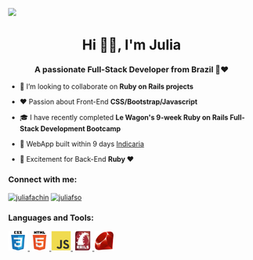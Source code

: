 <img src="https://media-exp1.licdn.com/dms/image/C4D16AQGmE2rtogpNLw/profile-displaybackgroundimage-shrink_350_1400/0/1624299249367?e=1629936000&v=beta&t=AwEy4cr8Ri16HE7JvBhIPwGIqMW9hJc4JxNgId9kGH0">

<h1 align="center">Hi 👋😃, I'm Julia</h1>
<h3 align="center">A passionate Full-Stack Developer from Brazil 🚀❤</h3>

- 🤝 I’m looking to collaborate on **Ruby on Rails projects**

- ❤ Passion about Front-End **CSS/Bootstrap/Javascript**

- 🎓 I have recently completed **Le Wagon's 9-week Ruby on Rails Full-Stack Development Bootcamp**

- 🍿 WebApp built within 9 days [Indicaria](https://indicaria.herokuapp.com/)

- 🚀 Excitement for Back-End **Ruby ❤**

<h3 align="left">Connect with me:</h3>
<p align="left">
<a href="https://linkedin.com/in/juliafachin" target="blank"><img align="center" src="https://raw.githubusercontent.com/rahuldkjain/github-profile-readme-generator/master/src/images/icons/Social/linked-in-alt.svg" alt="juliafachin" height="30" width="40" /></a>
<a href="https://instagram.com/juliafso" target="blank"><img align="center" src="https://raw.githubusercontent.com/rahuldkjain/github-profile-readme-generator/master/src/images/icons/Social/instagram.svg" alt="juliafso" height="30" width="40" /></a>
</p>

<h3 align="left">Languages and Tools:</h3>
<p align="left"> <a href="https://www.w3schools.com/css/" target="_blank"> <img src="https://raw.githubusercontent.com/devicons/devicon/master/icons/css3/css3-original-wordmark.svg" alt="css3" width="40" height="40"/> </a> <a href="https://www.w3.org/html/" target="_blank"> <img src="https://raw.githubusercontent.com/devicons/devicon/master/icons/html5/html5-original-wordmark.svg" alt="html5" width="40" height="40"/> </a> <a href="https://developer.mozilla.org/en-US/docs/Web/JavaScript" target="_blank"> <img src="https://raw.githubusercontent.com/devicons/devicon/master/icons/javascript/javascript-original.svg" alt="javascript" width="40" height="40"/> </a> <a href="https://rubyonrails.org" target="_blank"> <img src="https://raw.githubusercontent.com/devicons/devicon/master/icons/rails/rails-original-wordmark.svg" alt="rails" width="40" height="40"/> </a> <a href="https://www.ruby-lang.org/en/" target="_blank"> <img src="https://raw.githubusercontent.com/devicons/devicon/master/icons/ruby/ruby-original.svg" alt="ruby" width="40" height="40"/> </a> </p>


